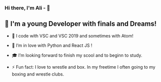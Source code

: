 ### Hi there, I'm Ali -  👋



## 📌 I'm a young Developer with finals and Dreams!

- 📌 I code with VSC and VSC 2019 and sometimes with Atom!
- 📝 I’m in love with Python and React JS !
- 🎓  I’m looking forward to finish my scool and to beginn to study.

- ⚡ Fun fact: I love to wrestle and box. In my freetime I often going to my boxing and wrestle clubs.





